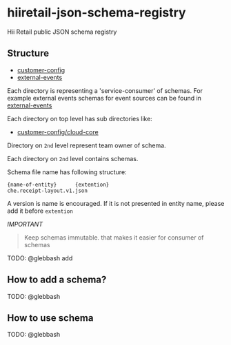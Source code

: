 # hiiretail-json-schema-registry

Hii Retail public JSON schema registry

## Structure

- [customer-config](./customer-config/)
- [external-events](./external-events/)

Each directory is representing a 'service-consumer' of schemas. For example external events
schemas for event sources can be found in [external-events](./external-events/)

Each directory on top level has sub directories like:

- [customer-config/cloud-core](./customer-config/cloud-core)

Directory on `2nd` level represent team owner of schema.

Each directory on `2nd` level contains schemas.

Schema file name has following structure:

```
{name-of-entity}      {extention}
che.receipt-layout.v1.json
```

A version is name is encouraged. If it is not presented in entity name,
please add it before `extention`

*IMPORTANT*

> Keep schemas immutable. that makes it easier for consumer of schemas

TODO: @glebbash add 

## How to add a schema?

TODO: @glebbash

## How to use schema

TODO: @glebbash 

